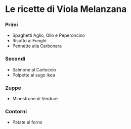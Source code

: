 # Le ricette di Viola Melanzana

### Primi
* Spaghetti Aglio, Olio e Peperoncino
* Risotto ai Funghi
* Pennette alla Carbonara

### Secondi
* Salmone al Cartoccio
* Polpette al sugo Ikea

### Zuppe
* Minestrone di Verdure

### Contorni
* Patate al forno
